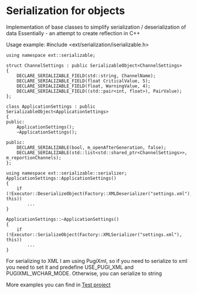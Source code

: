 # Serialization for objects

Implementation of base classes to simplify serialization / deserialization of data
Essentially - an attempt to create reflection in C++

Usage example:
    #include <ext/serialization/iserializable.h>
    
	using namespace ext::serializable;
	
	struct ChannelSettings : public SerializableObject<ChannelSettings>
	{
		DECLARE_SERIALIZABLE_FIELD(std::string, ChannelName);
		DECLARE_SERIALIZABLE_FIELD(float CriticalValue, 5);
		DECLARE_SERIALIZABLE_FIELD(float, WarningValue, 4);
		DECLARE_SERIALIZABLE_FIELD((std::pair<int, float>), PairValue);
	};

	class ApplicationSettings : public SerializableObject<ApplicationSettings>
	{
	public:
		ApplicationSettings();
		~ApplicationSettings();

	public:
		DECLARE_SERIALIZABLE(bool, m_openAfterGeneration, false);
		DECLARE_SERIALIZABLE(std::list<std::shared_ptr<ChannelSettings>>, m_reportionChannels);
	};
	
	using namespace ext::serializable::serializer;
	ApplicationSettings::ApplicationSettings()
	{
		if (!Executor::DeserializeObject(Factory::XMLDeserializer("settings.xml"), this))
			...
	}

	ApplicationSettings::~ApplicationSettings()
	{
		if (!Executor::SerializeObject(Factory::XMLSerializer("settings.xml"), this))
			...
	}

For serializing to XML I am using PugiXml, so if you need to serialize to xml you need to set it and predefine USE_PUGI_XML and PUGIXML_WCHAR_MODE. Otherwise, you can serialize to string

More examples you can find in [Test project](https://github.com/Pennywise007/ext_test/blob/main/ext_test/Tests/Serialization.cpp) 

